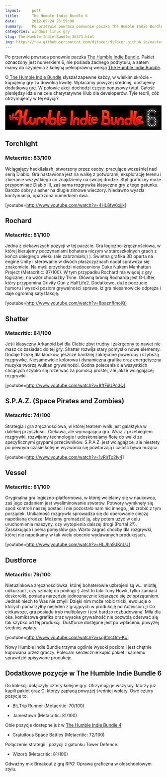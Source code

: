 ```yaml
---
layout:     post
title:      The Humble Indie Bundle 6
date:       2012-09-24 23:59:00
summary:    Po przerwie powraca ponownie paczka The Humble Indie Bundle.  Pakiet oznaczony jest numerkiem 6, nie posiada żadnego podtytułu, a zatem mamy do czynienia z kolejną pełnoprawną wersją The Humble Indie Bundle. O The Humble Indie Bundle  słyszał zapewne każdy, w wielkim skrócie - kupujemy gry za dowolną kwotę. Wpłacamy powyżej średniej, dostajemy dodatkową grę. W połowie akcji dochodzi często bonusow...
categories: windows linux gry
slug: The-Humble-Indie-Bundle,36371.html
img: https://raw.githubusercontent.com/djfoxer/djfoxer.github.io/master/_img/2012-9-24-_136_/g_-_-x-_-_-_x20120925085603_0.png
---
```




Po przerwie powraca ponownie paczka [The Humble Indie Bundle](http://www.humblebundle.com/).  Pakiet oznaczony jest numerkiem 6, nie posiada żadnego podtytułu, a zatem mamy do czynienia z kolejną pełnoprawną wersją [The Humble Indie Bundle](http://www.humblebundle.com/). 

O[ The Humble Indie Bundle](http://www.humblebundle.com/)  słyszał zapewne każdy, w wielkim skrócie - kupujemy gry za dowolną kwotę. Wpłacamy powyżej średniej, dostajemy dodatkową grę. W połowie akcji dochodzi często bonusowy tytuł. Całość pieniędzy idzie na cele charytatywne i/lub dla developerów. Tyle teorii, cóż otrzymujemy w tej edycji?



![desk](https://raw.githubusercontent.com/djfoxer/djfoxer.github.io/master/_img/2012-9-24-_136_/g_-_-x-_-_-_x20120925085603_0.png)





## Torchlight




### Metacritic: 83/100


Wciągający hack&slash, stworzony przez osoby, pracujące wcześniej nad serią Diablo. Gra nastawiona jest na walkę z potworami, eksplorację terenu i zbieranie wszystkiego co znajdziemy na swojej drodze. Styl graficzny może przypominać Diablo III, zaś sama rozgrywka klasyczne gry z tego gatunku. Bardzo dobry slasher na długie zimowe wieczory. Niedawno wyszła kontynuacja, opatrzona numerkiem dwa. 


[youtube=http://www.youtube.com/watch?v=4HL8fw6xjjk]



## Rochard




### Metacritic: 81/100



Jedna z ciekawszych pozycji w tej paczcie. Gra logiczno-zręcznościowa, w której kierujemy poczynaniami bohatera niczym w staroszkolnych grach z końca ubiegłego wieku (ale zabrzmiało;) ). Świetna grafika 3D oparta na engine Unity i sterowanie w dwóch płaszczyznach nadal sprawdza się znakomicie. Na myśl przychodzi niedoceniony Duke Nukem Manhattan Project (Metacritic: 87/100). W tym przypadku Rochard ma więcej z gry logicznej, na wzór chociażby Trine. Główną bronią Rocharda jest G-Lifter, który przypomina Grivity Gun z HalfLife2. Dodatkowo, duże poczucie humoru i wysoki poziom grywalności sprawa, iż gra niesamowicie odpręża i daje ogromną satysfakcję. 

[youtube=http://www.youtube.com/watch?v=8paznfImoiQ]




## Shatter




### Metacritic: 84/100


Jeśli klasyczny Arkanoid był dla Ciebie zbyt trudny i zakręcony to nawet nie masz co zasiadać do tej gry. Shatter rozwija stary pomysł o nowe elementy. Dodaje fizykę dla klocków, jeszcze bardziej zakręcone powerupy i szybszą rozgrywkę. Niesamowicie kolorowa i dynamiczna grafika  oraz energetyczna muzyka tworzą wulkan grywalności. Godna polecenia dla wszystkich chcących szybko się rozerwać za pomocą prostej, ale jakże wciągającej rozgrywki. 

[youtube=http://www.youtube.com/watch?v=8ffFiiUPc3Q]




## S.P.A.Z. (Space Pirates and Zombies)




### Metacritic: 74/100


Strategia i gra zręcznościowa, w której teatrem walk jest galaktyka w dalekiej przyszłości. Ciekawa, ale wymagająca gra. Wraz z przebiegiem rozgrywki, rozwijamy technologie i udoskonalamy flotę do walki ze specyficznymi grypami przeciwników. S.P.A.Z. jest wciągające, ale niestety po pewnym czasie kolejne wyzwania się powtarzają i całość bywa nużąca.

[youtube=http://www.youtube.com/watch?v=1vRirTo2ly4]



## Vessel




### Metacritic: 81/100



Oryginalna gra logiczno-platformowa, w której wcielamy się w naukowca, zaś jego zadaniem jest wyeliminowanie stworów. Potwory wymknęły się spod kontroli naszej postaci i nie pozostało nam nic innego, jak zrobić z tym porządek. Unikalność rozgrywki sprowadza się do operowanie cieczą napotkaną drodze. Możemy gromadzić ją, aby potem użyć w celu uruchomienia maszyny, czy wytopienia dalszej drogi (Portal 2?). Zaskakująca i pełna pomysłów gra. Warto zagrać choćby dla rozgrywki, której nie napotkamy w tak wielu obecnie wydawanych produkcjach. 

[youtube=http://www.youtube.com/watch?v=HLJhn9JKnLU]




## Dustforce




### Metacritic: 79/100



Nietuzinkowa zręcznościówka, której bohaterowie uzbrojeni są w... miotłę, odkurzacz, czy szmatę do podłogi :) Jest to taki Tony Howk, tylko zamiast deskorolki, posiada narzędzie jednoznacznie kojarzące się ze sprzątaniem. Jednak niech to Was nie zmyli! Dzięki nim może robić tricki, ewolucje o których pomarzyłby niejeden z grających w produkcję od Activision ;) Co ciekawsze, gra posiada tryb multiplayer i jest bardzo rozbudowana! Miła dla oka, komiksowa grafika oraz wysoka grywalność nie pozwolą oderwać się tak szybko od tej produkcji. Dustforce dostępne jest po wpłaceniu powyżej średniej wpłaty.

[youtube=http://www.youtube.com/watch?v=sg8tncGm-Kc]


Nowy Humble Indie Bundle trzyma ogólnie wysoki poziom i jest chętnie kupowana przez graczy. Polecam serdecznie kupić pakiet i samemu sprawdzić opisywane produkcje.



## Dodatkowe pozycje w The Humble Indie Bundle 6



Do kolekcji dołączyły cztery kolejne gry. Otrzymują je wszyscy, którzy już kupili pakiet oraz Ci którzy zapłacą powyżej średniej wpłaty. Owe cztery pozycje to:



  * Bit.Trip Runner (Metacritic: 70/100)


  * Jamestown (Metacritic: 81/100)
 

Obie pozycje dostępne już w [The Humble Indie Bundle 4](http://www.dobreprogramy.pl/djfoxer/The-Humble-Indie-Bundle--gwiazdka-juz-dzis,29333.html) 


  * Gratuitous Space Battles (Metacritic: 72/100)
 
Połączenie strategii i pozycji z gatunku Tower Defence.


  * Wizorb (Metacritic: 81/100)
 
Odważny mix Breakout z grą RPG! Oprawa graficzna w oldschoolowym stylu.